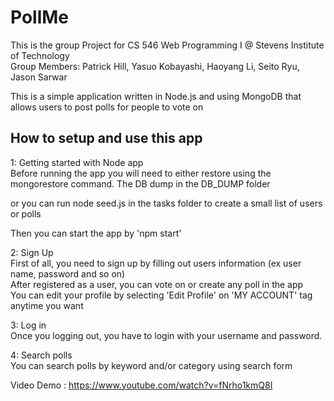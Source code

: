 # PollMe
This is the group Project for CS 546 Web Programming I @ Stevens Institute of Technology  
Group Members: Patrick Hill, Yasuo Kobayashi, Haoyang Li, Seito Ryu, Jason Sarwar  

This is a simple application written in Node.js and using MongoDB that allows users to post polls for people to vote on

## How to setup and use this app
1: Getting started with Node app  
Before running the app you will need to either restore using the mongorestore command. The DB dump in the DB_DUMP folder

or you can run node seed.js in the tasks folder to create a small list of users or polls

Then you can start the app by 'npm start'  

2: Sign Up  
First of all, you need to sign up by filling out users information (ex user name, password and so on)  
After registered as a user, you can vote on or create any poll in the app  
You can edit your profile by selecting 'Edit Profile' on 'MY ACCOUNT' tag anytime you want  

3: Log in  
Once you logging out, you have to login with your username and password.  

4: Search polls  
You can search polls by keyword and/or category using search form  

Video Demo : https://www.youtube.com/watch?v=fNrho1kmQ8I

